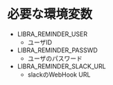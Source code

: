 # 必要な環境変数

 - LIBRA_REMINDER_USER
    - ユーザID
 - LIBRA_REMINDER_PASSWD
    - ユーザのパスワード
 - LIBRA_REMINDER_SLACK_URL
    -  slackのWebHook URL
